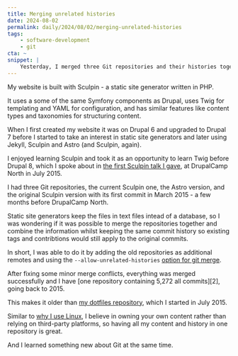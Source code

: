 ```yaml
---
title: Merging unrelated histories
date: 2024-08-02
permalink: daily/2024/08/02/merging-unrelated-histories
tags:
    - software-development
    - git
cta: ~
snippet: |
    Yesterday, I merged three Git repositories and their histories together.
---
```


My website is built with Sculpin - a static site generator written in PHP.

It uses a some of the same Symfony components as Drupal, uses Twig for templating and YAML for configuration, and has similar features like content types and taxonomies for structuring content.

When I first created my website it was on Drupal 6 and upgraded to Drupal 7 before I started to take an interest in static site generators and later using Jekyll, Sculpin and Astro (and Sculpin, again).

I enjoyed learning Sculpin and took it as an opportunity to learn Twig before Drupal 8, which I spoke about in [the first Sculpin talk I gave][0], at DrupalCamp North in July 2015.

I had three Git repositories, the current Sculpin one, the Astro version, and the original Sculpin version with its first commit in March 2015 - a few months before DrupalCamp North.

Static site generators keep the files in text files intead of a database, so I was wondering if it was possible to merge the repositories together and combine the information whilst keeping the same commit history so existing tags and contribtions would still apply to the original commits.

In short, I was able to do it by adding the old repositories as additional remotes and using the `--allow-unrelated-histories` [option for git merge][1].

After fixing some minor merge conflicts, everything was merged successfully and I have [one repository containing 5,272 all commits][2], going back to 2015.

This makes it older than [my dotfiles repository][5], which I started in July 2015.

Similar to [why I use Linux][4], I believe in owning your own content rather than relying on third-party platforms, so having all my content and history in one repository is great.

And I learned something new about Git at the same time.

[0]: {{site.url}}/presentations/test-drive-twig-with-sculpin
[1]: https://git-scm.com/docs/git-merge#Documentation/git-merge.txt---allow-unrelated-histories
[3]: https://github.com/opdavies/oliverdavies.uk
[4]: {{site.url}}/daily/2024/07/31/why-i-use-linux
[5]: {{site.url}}/daily/2023/08/08/8-years-of-dotfiles
